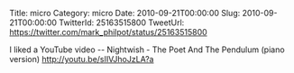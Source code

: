Title: micro
Category: micro
Date: 2010-09-21T00:00:00
Slug: 2010-09-21T00:00:00
TwitterId: 25163515800
TweetUrl: https://twitter.com/mark_philpot/status/25163515800

I liked a YouTube video -- Nightwish - The Poet And The Pendulum (piano version) http://youtu.be/sIIVJhoJzLA?a